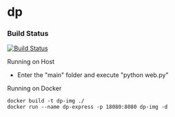 # dp
### Build Status
[![Build Status](https://www.travis-ci.org/millerbinbin/dp.svg?branch=master)](https://www.travis-ci.org/millerbinbin/dp)

Running on Host
 - Enter the "main" folder and execute "python web.py"

Running on Docker
```
docker build -t dp-img ./
docker run --name dp-express -p 18080:8080 dp-img -d
```

